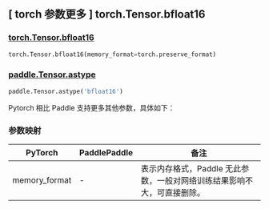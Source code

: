 ## [ torch 参数更多 ] torch.Tensor.bfloat16

### [torch.Tensor.bfloat16](https://pytorch.org/docs/stable/generated/torch.Tensor.bfloat16.html#torch.Tensor.bfloat16)

```python
torch.Tensor.bfloat16(memory_format=torch.preserve_format)
```

### [paddle.Tensor.astype](https://www.paddlepaddle.org.cn/documentation/docs/zh/api/paddle/Tensor_cn.html#astype-dtype)

```python
paddle.Tensor.astype('bfloat16')
```

Pytorch 相比 Paddle 支持更多其他参数，具体如下：

### 参数映射

| PyTorch       | PaddlePaddle | 备注                                                                                |
| ------------- | ------------ | ----------------------------------------------------------------------------------- |
| memory_format | - |表示内存格式，Paddle 无此参数，一般对网络训练结果影响不大，可直接删除。 |
